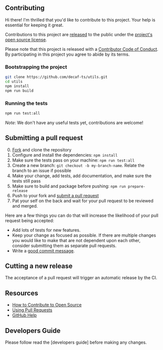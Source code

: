 ## Contributing

[fork]: https://github.com/actions/dependency-review-action/fork
[pr]: https://github.com/actions/dependency-review-action/compare
[code-of-conduct]: CODE_OF_CONDUCT.md
[developers-guide]: ./For%20Developers.md

Hi there! I'm thrilled that you'd like to contribute to this project. Your help is essential for keeping it great.

Contributions to this project are
[released](https://help.github.com/articles/github-terms-of-service/#6-contributions-under-repository-license)
to the public under the [project's open source license](../../LICENSE.md).

Please note that this project is released with a [Contributor Code of
Conduct][code-of-conduct]. By participating in this project you agree
to abide by its terms.

### Bootstrapping the project

```bash
git clone https://github.com/decaf-ts/utils.git
cd utils
npm install
npm run build
```

### Running the tests

```bash
npm run test:all
```

_Note_: We don't have any useful tests yet, contributions are welcome!

## Submitting a pull request

0. [Fork][fork] and clone the repository
1. Configure and install the dependencies: `npm install`
2. Make sure the tests pass on your machine: `npm run test:all`
3. Create a new branch: `git checkout -b my-branch-name`. Relate the branch to an issue if possible
4. Make your change, add tests, add documentation, and make sure the tests still pass
5. Make sure to build and package before pushing: `npm run prepare-release`
6. Push to your fork and [submit a pull request][pr]
7. Pat your self on the back and wait for your pull request to be reviewed and merged.

Here are a few things you can do that will increase the likelihood of your pull request being accepted:

- Add lots of tests for new features.
- Keep your change as focused as possible. If there are multiple changes you would like to make that are not dependent upon each other, consider submitting them as separate pull requests.
- Write a [good commit message](https://tbaggery.com/2008/04/19/a-note-about-git-commit-messages.html).

## Cutting a new release

The acceptance of a pull request will trigger an automatic release by the CI.

## Resources

- [How to Contribute to Open Source](https://opensource.guide/how-to-contribute/)
- [Using Pull Requests](https://help.github.com/articles/about-pull-requests/)
- [GitHub Help](https://help.github.com)

## Developers Guide

Please follow read the [developers guide] before making any changes.